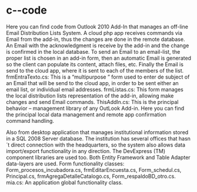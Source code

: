 # c--code

Here you can find code from Outlook 2010 Add-In that manages an off-line Email Distribution Lists System. A cloud php app receives commands via Email from the add-in, thus the changes are done in the remote database. An Email with the acknowledgment is receive by the add-in and the change is confirmed in the local database.  To send an Email to an email-list, the proper list is chosen in an add-in form, then  an automatic Email is generated so the client can populate its content, attach files, etc. Finally the Email is send to the cloud app, where it is sent to each of the members of the list.
frmEntraTexto.cs: This is a “multipurpose ” form used to enter de subject of an Email that will be send to the cloud app, in order to be sent either an email list, or individual email addresses.
frmListas.cs: This form manages the local distribution lists representation of the add-in, allowing make changes and send Email commands.
ThisAddIn.cs: This is the principal behavior – management library of any OutLook Add-in. Here you can find the principal local data management and remote app confirmation command handling. 

Also from desktop application that manages institutional information stored in a SQL 2008 Server database. The institution has several offices that hasn´t direct connection with the headquarters, so the system also allows data import/export functionality in any direction. The DevExpress (TM) component libraries are used too. Both Entity Framework and Table Adapter data-layers are used.
Form functionality classes: Form_procesos_incubadora.cs, frmEditarEncuesta.cs, Form_schedul.cs, Principal.cs, frmAgregaDetalleCatalogo.cs, Form_respaldoBD_otro.cs.
mia.cs: An application global functionality class.
